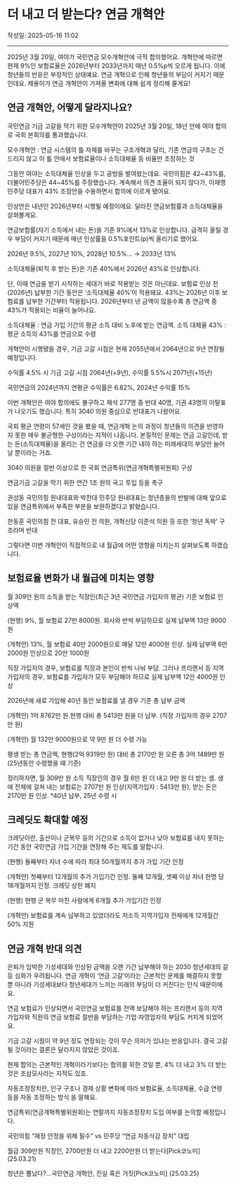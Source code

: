 # 더 내고 더 받는다? 연금 개혁안

작성일: 2025-05-16 11:02

---

2025년 3월 20일, 여야가 국민연금 모수개혁안에 극적 합의했어요. 개혁안에 따르면 현재 9%인 보험료율은 2026년부터 2033년까지 매년 0.5%p씩 오르게 됩니다. 이에 청년들의 반응은 부정적인 상태예요. 연금 개혁으로 인해 청년들의 부담이 커지기 때문인데요. 제용이가 연금 개혁안이 가져올 변화에 대해 쉽게 정리해 줄게요!

## 연금 개혁안, 어떻게 달라지나요?

국민연금 기금 고갈을 막기 위한 모수개혁안이 2025년 3월 20일, 18년 만에 여야 합의로 국회 본회의를 통과했습니다.

모수개혁안 : 연금 시스템의 틀 자체를 바꾸는 구조개혁과 달리, 기존 연금의 구조는 건드리지 않고 이 틀 안에서 보험료율이나 소득대체율 등 비율만 조정하는 것

그동안 여야는 소득대체율 인상을 두고 공방을 벌여왔는데요. 국민의힘은 42~43%를, 더불어민주당은 44~45%를 주장했습니다. 계속해서 의견 조율이 되지 않다가, 이재명 민주당 대표가 43% 조정안을 수용하면서 합의에 이르게 됐어요.

인상안은 내년인 2026년부터 시행될 예정이에요. 달라진 연금보험률과 소득대체율을 살펴볼게요.

연금보험률(자기 소득에서 내는 돈)을 기존 9%에서 13%로 인상합니다. 급격히 올릴 경우 부담이 커지기 때문에 매년 인상률을 0.5%포인트(p)씩 올리기로 했어요.

2026년 9.5%, 2027년 10%, 2028년 10.5%… → 2033년 13%

소득대체율(퇴직 후 받는 돈)은 기존 40%에서 2026년 43%로 인상합니다.

단, 이때 연금을 받기 시작하는 세대가 바로 적용받는 것은 아닌데요. 보험료 인상 전(2026년) 납부한 기간 동안은 ‘소득대체율 40%’이 적용돼요. 43%는 2026년 이후 보험료를 납부한 기간부터 적용됩니다. 2026년부터 낸 금액이 많을수록 총 연금액 중 43%가 적용되는 비율이 늘어나요.

소득대체율 : 연금 가입 기간의 평균 소득 대비 노후에 받는 연금액. 소득 대체율 43% : 평균 소득의 43%를 연금으로 수령

개혁안이 시행됐을 경우, 기금 고갈 시점은 현재 2055년에서 2064년으로 9년 연장될 예정입니다.

수익률 4.5% 시 기금 고갈 시점 2064년(+9년), 수익률 5.5%시 2071년(+15년)

국민연금의 2024년까지 연평균 수익률은 6.82%, 2024년 수익률 15%

이번 개혁안은 여야 합의에도 불구하고 재석 277명 중 반대 40명, 기권 43명의 이탈표가 나오기도 했습니다. 특히 3040 의원 중심으로 반대표가 나왔어요.

국회 평균 연령이 57세인 것을 봤을 때, 연금개혁 논의 과정이 청년들의 의견을 반영하지 못한 매우 불균형한 구성이라는 지적이 나옵니다. 본질적인 문제는 연금 고갈인데, 받는 돈(소득대체율)을 올리는 건 연금을 더 오랜 기간 내야 하는 미래세대의 부담만 늘어날 뿐이라는 거죠.

3040 의원을 절반 이상으로 한 국회 연금특위(연금개혁특별위원회) 구성

연금기금 고갈을 막기 위한 연간 1조 원의 국고 투입 등을 촉구

권성동 국민의힘 원내대표와 박찬대 민주당 원내대표는 청년층들의 반발에 대해 앞으로 있을 연금특위에서 부족한 부분을 보완하겠다고 밝혔습니다.

한동훈 국민의힘 전 대표, 유승민 전 의원, 개혁신당 이준석 의원 등 또한 ‘청년 독박’ 구조라며 반대

그렇다면 이번 개혁안이 직접적으로 내 월급에 어떤 영향을 미치는지 살펴보도록 하겠습니다.

## 보험료율 변화가 내 월급에 미치는 영향

월 309만 원의 소득을 받는 직장인(최근 3년 국민연금 가입자의 평균) 기준 보험료 인상액

(현행) 9%, 월 보험료 27만 8000원. 회사와 반씩 부담하므로 실제 납부액 13만 9000원

(개혁안) 13%, 월 보험료 40만 2000원으로 매달 12만 4000원 인상. 실제 납부액 6만 2000원 인상으로 20만 1000원

직장 가입자의 경우, 보험료를 직장과 본인이 반씩 나눠 부담. 그러나 프리랜서 등 지역 가입자의 경우, 보험료를 가입자가 모두 부담해야 하므로 실제 납부액 12만 4000원 인상

2026년에 새로 가입해 40년 동안 보험료를 낼 경우 기준 총 납부 금액

(개혁안)  1억 8762만 원.현행 대비 총 5413만 원을 더 납부. (직장 가입자의 경우 2707만 원)

(개혁안) 월 132만 9000원으로 약 9만 원 더 수령 가능

평생 받는 총 연금액, 현행(2억 9319만 원) 대비 총 2170만 원 오른 총 3억 1489만 원 (25년동안 수령했을 때 기준)

정리하자면, 월 309만 원 소득 직장인의 경우 월 6만 원 더 내고 9만 원 더 받는 셈. 생애 전체에 걸쳐 내는 보험료는 2707만 원 인상(지역가입자 : 5413만 원), 받는 돈은 2170만 원 인상. *40년 납부, 25년 수령 시

## 크레딧도 확대할 예정

크레딧이란, 출산이나 군복무 등의 기간으로 소득이 없거나 낮아 보험료를 내지 못하는 기간 동안 국민연금 가입 기간을 연장해 주는 제도를 말합니다.

(현행) 둘째부터 자녀 수에 따라 최대 50개월까지 추가 가입 기간 인정

(개혁안) 첫째부터 12개월의 추가 가입기간 인정. 둘째 12개월, 셋째 이상 자녀 한명 당 18개월까지 인정. 크레딧 상한 폐지

(현행) 현행 군 복무 마친 사람에게 6개월 추가 가입기간 인정

(개혁안) 보험료를 계속 납부하고 있었더라도 저소득 지역가입자 전체에게 12개월간 50% 지원

## 연금 개혁 반대 의견

은퇴가 임박한 기성세대와 인상된 금액을 오랜 기간 납부해야 하는 2030 청년세대의 갈등 심화가 우려됩니다. 연금 개혁이 ‘연금 고갈’이라는 근본적인 문제를 해결하지 못할 뿐 아니라 기성세대보다 청년세대가 느끼는 미래의 부담이 더 커진다는 인식 때문이에요.

연금 보험료가 인상되면서 국민연금 보험료를 전액 보담해야 하는 프리랜서 등의 지역 가입자와 직원의 연금 보험료 절반을 부담하는 기업⋅자영업자의 부담도 커지게 되었어요.

기금 고갈 시점이 약 9년 정도 연장되는 것이 무슨 의미가 있냐는 반응입니다. 결국 고갈될 것이라는 결론은 달라지지 않았은 것이죠.

현재 합의는 근본적인 개혁이라기보다는 합의를 위한 것일 뿐, 4% 더 내고 3% 더 받는 것은 조삼모사라는 지적도 있죠.

자동조정장치란, 인구 구조나 경제 상황 변화에 따라 보험료율, 소득대체율, 수급 연령 등을 자동 조정하는 방식 을 말해요.

연금특위(연금개혁특별위원회)는 연말까지 자동조정장치 도입 여부를 논의할 예정입니다.

국민의힘 “재정 안정을 위해 필수” vs 민주당 “연금 자동삭감 장치” 대립

월급 309만원 직장인, 2700만원 더 내고 2200만원 더 받는다[Pick코노미] (25.03.21)

청년은 뿔났다?…국민연금 개혁안, 진실 혹은 거짓[Pick코노미] (25.03.25)